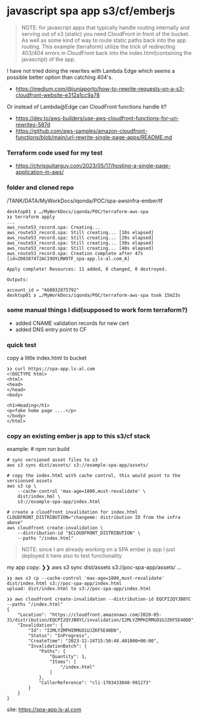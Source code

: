 # javascript spa app s3/cf/emberjs

>NOTE: for javascript apps that typically handle routing internally and serving out of s3 (static) you need CloudFront
in front of the bucket.  As well as some kind of way to route static paths back into the app routing.  This example (terraform) utilize the trick of redirecting 403/404 errors in CloudFront back into the index.html(containing the javascript) of the app.

I have not tried doing the rewrites with Lambda Edge which seems a possible better option than catching 404's.
- https://medium.com/@juniaporto/how-to-rewrite-requests-on-a-s3-cloudfront-website-e312a1cc9a78

Or instead of Lambda@Edge can CloudFront functions handle it?
- https://dev.to/aws-builders/use-aws-cloudfront-functions-for-uri-rewrites-587d
- https://github.com/aws-samples/amazon-cloudfront-functions/blob/main/url-rewrite-single-page-apps/README.md

### Terraform code used for my test
- https://chrisguitarguy.com/2023/05/17/hosting-a-single-page-application-in-aws/


### folder and cloned repo
/TANK/DATA/MyWorkDocs/iqonda/POC/spa-awsinfra-ember/tf


    desktop01 ❯ …/MyWorkDocs/iqonda/POC/terraform-aws-spa 
    ❯❯ terraform apply
    ...
    aws_route53_record.spa: Creating...
    aws_route53_record.spa: Still creating... [10s elapsed]
    aws_route53_record.spa: Still creating... [20s elapsed]
    aws_route53_record.spa: Still creating... [30s elapsed]
    aws_route53_record.spa: Still creating... [40s elapsed]
    aws_route53_record.spa: Creation complete after 47s [id=Z08387472ACI9OYLRW9TF_spa-app.ls-al.com_A]

    Apply complete! Resources: 11 added, 0 changed, 0 destroyed.

    Outputs:

    account_id = "660032875792"
    desktop01 ❯ …/MyWorkDocs/iqonda/POC/terraform-aws-spa took 15m23s 

### some manual things I did(supposed to work form terraform?)
- added CNAME validation records for new cert
- added DNS entry point to CF


### quick test
copy a little index.html to bucket

    ❯❯ curl https://spa-app.ls-al.com
    <!DOCTYPE html>
    <html>
    <head>
    </head>
    <body>

    <h1>Heading</h1>
    <p>fake home page ....</p>
    </body>
    </html>


### copy an existing ember js app to this s3/cf stack


 
example: 
    # npm run build

    # sync versioned asset files to s3
    aws s3 sync dist/assets/ s3://example-spa-app/assets/
    
    # copy the index.html with cache control, this would point to the versionsed assets
    aws s3 cp \
        --cache-control 'max-age=1800,must-revalidate' \
        dist/index.hml \
        s3://example-spa-app/index.html
    
    # create a cloudfront invalidation for index.html
    CLOUDFRONT_DISTRIBUTION="changeme: distribution ID from the infra above"
    aws cloudfront create-invalidation \
        --distribution-id "$CLOUDFRONT_DISTRIBUTION" \
        --paths "/index.html"

>NOTE: since I am already working on a SPA ember js app I just deployed it here also to test functionality

my app copy:
    ❯❯ aws s3 sync dist/assets s3://poc-spa-app/assets/
    ...

    ❯❯ aws s3 cp --cache-control 'max-age=1800,must-revalidate' dist/index.html s3://poc-spa-app/index.html
    upload: dist/index.html to s3://poc-spa-app/index.html        

    ❯❯ aws cloudfront create-invalidation --distribution-id EQCPI2QYJB8YC --paths "/index.html"
    {
        "Location": "https://cloudfront.amazonaws.com/2020-05-31/distribution/EQCPI2QYJB8YC/invalidation/I2MLYZMPHIRMGO1UJZKF5E40D0",
        "Invalidation": {
            "Id": "I2MLYZMPHIRMGO1UJZKF5E40D0",
            "Status": "InProgress",
            "CreateTime": "2023-12-24T15:50:48.401000+00:00",
            "InvalidationBatch": {
                "Paths": {
                    "Quantity": 1,
                    "Items": [
                        "/index.html"
                    ]
                },
                "CallerReference": "cli-1703433048-991273"
            }
        }
    }


site: https://spa-app.ls-al.com